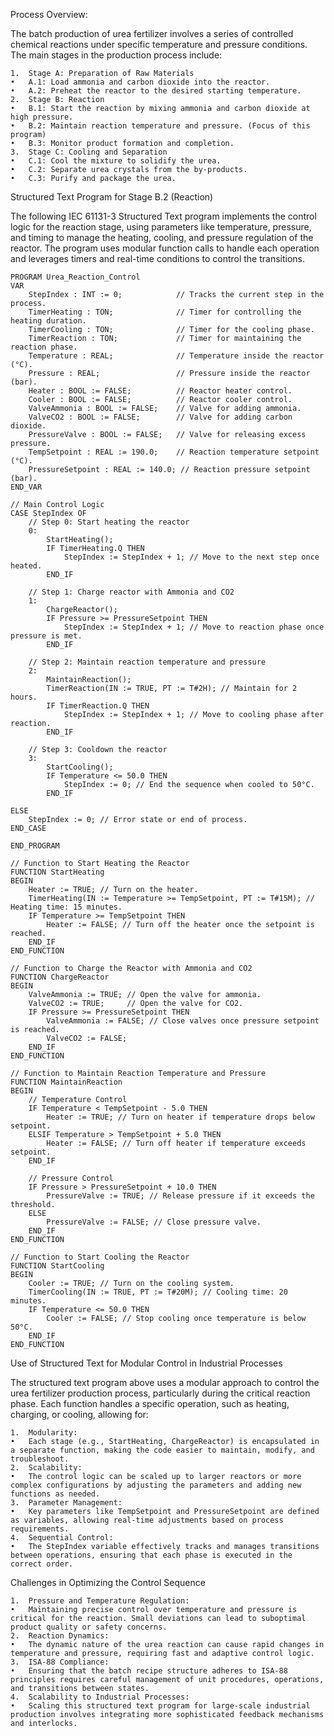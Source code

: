Process Overview:

The batch production of urea fertilizer involves a series of controlled chemical reactions under specific temperature and pressure conditions. The main stages in the production process include:

	1.	Stage A: Preparation of Raw Materials
	•	A.1: Load ammonia and carbon dioxide into the reactor.
	•	A.2: Preheat the reactor to the desired starting temperature.
	2.	Stage B: Reaction
	•	B.1: Start the reaction by mixing ammonia and carbon dioxide at high pressure.
	•	B.2: Maintain reaction temperature and pressure. (Focus of this program)
	•	B.3: Monitor product formation and completion.
	3.	Stage C: Cooling and Separation
	•	C.1: Cool the mixture to solidify the urea.
	•	C.2: Separate urea crystals from the by-products.
	•	C.3: Purify and package the urea.

Structured Text Program for Stage B.2 (Reaction)

The following IEC 61131-3 Structured Text program implements the control logic for the reaction stage, using parameters like temperature, pressure, and timing to manage the heating, cooling, and pressure regulation of the reactor. The program uses modular function calls to handle each operation and leverages timers and real-time conditions to control the transitions.
```
PROGRAM Urea_Reaction_Control
VAR
    StepIndex : INT := 0;            // Tracks the current step in the process.
    TimerHeating : TON;              // Timer for controlling the heating duration.
    TimerCooling : TON;              // Timer for the cooling phase.
    TimerReaction : TON;             // Timer for maintaining the reaction phase.
    Temperature : REAL;              // Temperature inside the reactor (°C).
    Pressure : REAL;                 // Pressure inside the reactor (bar).
    Heater : BOOL := FALSE;          // Reactor heater control.
    Cooler : BOOL := FALSE;          // Reactor cooler control.
    ValveAmmonia : BOOL := FALSE;    // Valve for adding ammonia.
    ValveCO2 : BOOL := FALSE;        // Valve for adding carbon dioxide.
    PressureValve : BOOL := FALSE;   // Valve for releasing excess pressure.
    TempSetpoint : REAL := 190.0;    // Reaction temperature setpoint (°C).
    PressureSetpoint : REAL := 140.0; // Reaction pressure setpoint (bar).
END_VAR

// Main Control Logic
CASE StepIndex OF
    // Step 0: Start heating the reactor
    0:
        StartHeating();
        IF TimerHeating.Q THEN
            StepIndex := StepIndex + 1; // Move to the next step once heated.
        END_IF

    // Step 1: Charge reactor with Ammonia and CO2
    1:
        ChargeReactor();
        IF Pressure >= PressureSetpoint THEN
            StepIndex := StepIndex + 1; // Move to reaction phase once pressure is met.
        END_IF

    // Step 2: Maintain reaction temperature and pressure
    2:
        MaintainReaction();
        TimerReaction(IN := TRUE, PT := T#2H); // Maintain for 2 hours.
        IF TimerReaction.Q THEN
            StepIndex := StepIndex + 1; // Move to cooling phase after reaction.
        END_IF

    // Step 3: Cooldown the reactor
    3:
        StartCooling();
        IF Temperature <= 50.0 THEN
            StepIndex := 0; // End the sequence when cooled to 50°C.
        END_IF

ELSE
    StepIndex := 0; // Error state or end of process.
END_CASE

END_PROGRAM

// Function to Start Heating the Reactor
FUNCTION StartHeating
BEGIN
    Heater := TRUE; // Turn on the heater.
    TimerHeating(IN := Temperature >= TempSetpoint, PT := T#15M); // Heating time: 15 minutes.
    IF Temperature >= TempSetpoint THEN
        Heater := FALSE; // Turn off the heater once the setpoint is reached.
    END_IF
END_FUNCTION

// Function to Charge the Reactor with Ammonia and CO2
FUNCTION ChargeReactor
BEGIN
    ValveAmmonia := TRUE; // Open the valve for ammonia.
    ValveCO2 := TRUE;     // Open the valve for CO2.
    IF Pressure >= PressureSetpoint THEN
        ValveAmmonia := FALSE; // Close valves once pressure setpoint is reached.
        ValveCO2 := FALSE;
    END_IF
END_FUNCTION

// Function to Maintain Reaction Temperature and Pressure
FUNCTION MaintainReaction
BEGIN
    // Temperature Control
    IF Temperature < TempSetpoint - 5.0 THEN
        Heater := TRUE; // Turn on heater if temperature drops below setpoint.
    ELSIF Temperature > TempSetpoint + 5.0 THEN
        Heater := FALSE; // Turn off heater if temperature exceeds setpoint.
    END_IF

    // Pressure Control
    IF Pressure > PressureSetpoint + 10.0 THEN
        PressureValve := TRUE; // Release pressure if it exceeds the threshold.
    ELSE
        PressureValve := FALSE; // Close pressure valve.
    END_IF
END_FUNCTION

// Function to Start Cooling the Reactor
FUNCTION StartCooling
BEGIN
    Cooler := TRUE; // Turn on the cooling system.
    TimerCooling(IN := TRUE, PT := T#20M); // Cooling time: 20 minutes.
    IF Temperature <= 50.0 THEN
        Cooler := FALSE; // Stop cooling once temperature is below 50°C.
    END_IF
END_FUNCTION
```

Use of Structured Text for Modular Control in Industrial Processes

The structured text program above uses a modular approach to control the urea fertilizer production process, particularly during the critical reaction phase. Each function handles a specific operation, such as heating, charging, or cooling, allowing for:

	1.	Modularity:
	•	Each stage (e.g., StartHeating, ChargeReactor) is encapsulated in a separate function, making the code easier to maintain, modify, and troubleshoot.
	2.	Scalability:
	•	The control logic can be scaled up to larger reactors or more complex configurations by adjusting the parameters and adding new functions as needed.
	3.	Parameter Management:
	•	Key parameters like TempSetpoint and PressureSetpoint are defined as variables, allowing real-time adjustments based on process requirements.
	4.	Sequential Control:
	•	The StepIndex variable effectively tracks and manages transitions between operations, ensuring that each phase is executed in the correct order.

 Challenges in Optimizing the Control Sequence

	1.	Pressure and Temperature Regulation:
	•	Maintaining precise control over temperature and pressure is critical for the reaction. Small deviations can lead to suboptimal product quality or safety concerns.
	2.	Reaction Dynamics:
	•	The dynamic nature of the urea reaction can cause rapid changes in temperature and pressure, requiring fast and adaptive control logic.
	3.	ISA-88 Compliance:
	•	Ensuring that the batch recipe structure adheres to ISA-88 principles requires careful management of unit procedures, operations, and transitions between states.
	4.	Scalability to Industrial Processes:
	•	Scaling this structured text program for large-scale industrial production involves integrating more sophisticated feedback mechanisms and interlocks.
